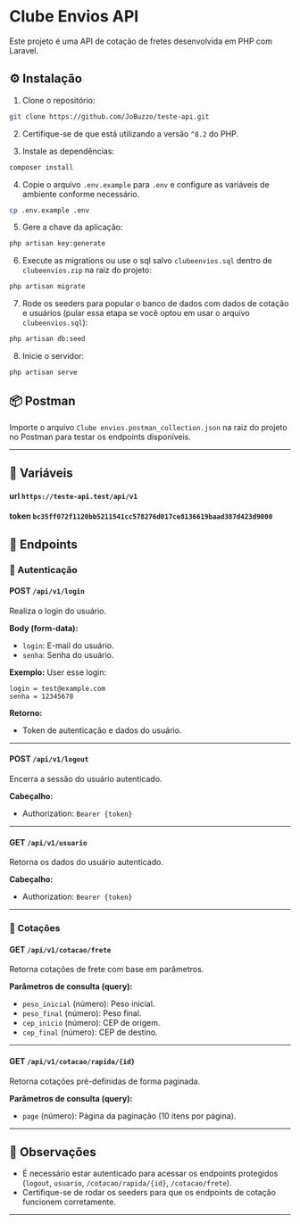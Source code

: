 # Clube Envios API

Este projeto é uma API de cotação de fretes desenvolvida em PHP com Laravel.

## ⚙️ Instalação

1. Clone o repositório:

```bash
git clone https://github.com/JoBuzzo/teste-api.git
```

2. Certifique-se de que está utilizando a versão `^8.2` do PHP.

3. Instale as dependências:

```bash
composer install
```

4. Copie o arquivo `.env.example` para `.env` e configure as variáveis de ambiente conforme necessário.

```bash
cp .env.example .env
```

5. Gere a chave da aplicação:

```bash
php artisan key:generate
```

6. Execute as migrations ou use o sql salvo `clubeenvios.sql` dentro de `clubeenvios.zip` na raiz do projeto:

```bash
php artisan migrate
```

7. Rode os seeders para popular o banco de dados com dados de cotação e usuários (pular essa etapa se você optou em usar o arquivo `clubeenvios.sql`):

```bash
php artisan db:seed
```

8. Inicie o servidor:

```bash
php artisan serve
```

## 📦 Postman

Importe o arquivo `Clube envios.postman_collection.json` na raiz do projeto no Postman para testar os endpoints disponíveis.

---

## 📡 Variáveis

#### url `https://teste-api.test/api/v1`

#### token `bc35ff072f1120bb5211541cc578276d017ce8136619baad387d423d9000`

## 📡 Endpoints

### 🔐 Autenticação

#### POST `/api/v1/login`

Realiza o login do usuário.

**Body (form-data):**

-   `login`: E-mail do usuário.
-   `senha`: Senha do usuário.

**Exemplo:**
User esse login:

```
login = test@example.com
senha = 12345678
```

**Retorno:**

-   Token de autenticação e dados do usuário.

---

#### POST `/api/v1/logout`

Encerra a sessão do usuário autenticado.

**Cabeçalho:**

-   Authorization: `Bearer {token}`

---

#### GET `/api/v1/usuario`

Retorna os dados do usuário autenticado.

**Cabeçalho:**

-   Authorization: `Bearer {token}`

---

### 🚚 Cotações

#### GET `/api/v1/cotacao/frete`

Retorna cotações de frete com base em parâmetros.

**Parâmetros de consulta (query):**

-   `peso_inicial` (número): Peso inicial.
-   `peso_final` (número): Peso final.
-   `cep_inicio` (número): CEP de origem.
-   `cep_final` (número): CEP de destino.

---

#### GET `/api/v1/cotacao/rapida/{id}`

Retorna cotações pré-definidas de forma paginada.

**Parâmetros de consulta (query):**

-   `page` (número): Página da paginação (10 itens por página).

---

## 📝 Observações

-   É necessário estar autenticado para acessar os endpoints protegidos (`logout`, `usuario`, `/cotacao/rapida/{id}`, `/cotacao/frete`).
-   Certifique-se de rodar os seeders para que os endpoints de cotação funcionem corretamente.

---
